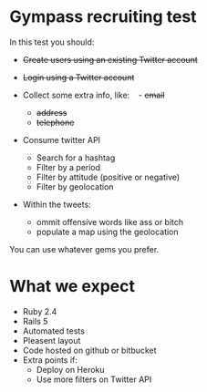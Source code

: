 # Gympass recruiting test
In this test you should:
- ~~Create users using an existing Twitter account~~
- ~~Login using a Twitter account~~
- Collect some extra info, like:
    - ~~email~~
    - ~~address~~
    - ~~telephone~~

-  Consume twitter API
    - Search for a hashtag
    - Filter by a period
    - Filter by attitude (positive or negative)
	- Filter by geolocation

- Within the tweets:
    - ommit offensive words like ass or bitch
    - populate a map using the geolocation

You can use whatever gems you prefer.

# What we expect
- Ruby 2.4
- Rails 5
- Automated tests
- Pleasent layout
- Code hosted on github or bitbucket
- Extra points if:
    - Deploy on Heroku
    - Use more filters on Twitter API
